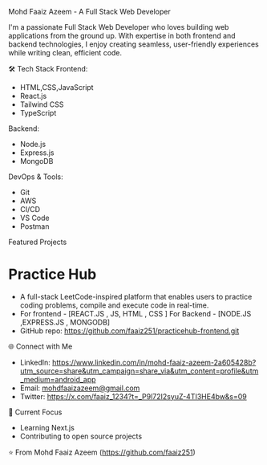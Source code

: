 Mohd Faaiz Azeem - A Full Stack Web Developer

I'm a passionate Full Stack Web Developer who loves building web applications from the ground up. With expertise in both frontend and backend technologies, I enjoy creating seamless, user-friendly experiences while writing clean, efficient code.

🛠️ Tech Stack
Frontend:
- HTML,CSS,JavaScript
- React.js
- Tailwind CSS
- TypeScript

Backend:
- Node.js
- Express.js
- MongoDB

DevOps & Tools:
- Git
- AWS
- CI/CD
- VS Code
- Postman

Featured Projects

# Practice Hub
   - A full-stack LeetCode-inspired platform that enables users to practice coding problems, compile and execute code in real-time.
   - For frontend - [REACT.JS , JS, HTML , CSS ] For Backend - [NODE.JS ,EXPRESS.JS , MONGODB]
   - GitHub repo: https://github.com/faaiz251/practicehub-frontend.git
     

 🌐 Connect with Me
- LinkedIn: https://www.linkedin.com/in/mohd-faaiz-azeem-2a605428b?utm_source=share&utm_campaign=share_via&utm_content=profile&utm_medium=android_app
- Email: mohdfaaizazeem@gmail.com
- Twitter: https://x.com/faaiz_1234?t=_P9l72I2syuZ-4TI3HE4bw&s=09


 🎯 Current Focus
- Learning Next.js
- Contributing to open source projects


⭐️ From Mohd Faaiz Azeem (https://github.com/faaiz251)
